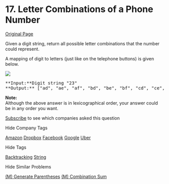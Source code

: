 # 17. Letter Combinations of a Phone Number

[Original Page](https://leetcode.com/problems/letter-combinations-of-a-phone-number/)

Given a digit string, return all possible letter combinations that the number could represent.

A mapping of digit to letters (just like on the telephone buttons) is given below.

![](http://upload.wikimedia.org/wikipedia/commons/thumb/7/73/Telephone-keypad2.svg/200px-Telephone-keypad2.svg.png)

<pre>**Input:**Digit string "23"
**Output:** ["ad", "ae", "af", "bd", "be", "bf", "cd", "ce", "cf"].
</pre>

**Note:**  
Although the above answer is in lexicographical order, your answer could be in any order you want.

<div>

[Subscribe](/subscribe/) to see which companies asked this question

</div>

<div>

<div id="company_tags" class="btn btn-xs btn-warning">Hide Company Tags</div>

<span class="hidebutton" style="display: inline;">[Amazon](/company/amazon/) [Dropbox](/company/dropbox/) [Facebook](/company/facebook/) [Google](/company/google/) [Uber](/company/uber/)</span></div>

<div>

<div id="tags" class="btn btn-xs btn-warning">Hide Tags</div>

<span class="hidebutton" style="display: inline;">[Backtracking](/tag/backtracking/) [String](/tag/string/)</span></div>

<div>

<div id="similar" class="btn btn-xs btn-warning">Hide Similar Problems</div>

<span class="hidebutton" style="display: inline;">[(M) Generate Parentheses](/problems/generate-parentheses/) [(M) Combination Sum](/problems/combination-sum/)</span></div>